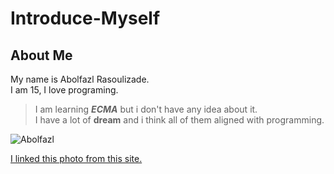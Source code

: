 # Introduce-Myself
## About Me

My name is Abolfazl Rasoulizade.  
I am 15, I love programing.  


> I am learning ***ECMA*** but i don't have any idea about it.  
I have a lot of **dream** and i think all of them aligned with programming.  

![Abolfazl](https://logos.textgiraffe.com/logos/logo-name/Abolfazl-designstyle-birthday-m.png)  

[I linked this photo from this site.](https://logos.textgiraffe.com/logos/logo-name/Abolfazl-designstyle-birthday-m.png)
